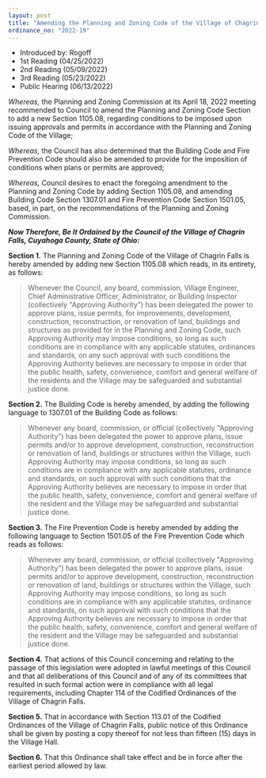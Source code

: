 ```yaml
---
layout: post
title: "Amending the Planning and Zoning Code of the Village of Chagrin Falls by Adding Section 1105.08 of the Planning and Zoning Code, and Amending Section 1307.01 of the Building Code and Amending Section 1501.05 of the Fire Prevention Code"
ordinance_no: "2022-19"
---
```


- Introduced by: Rogoff
- 1st Reading (04/25/2022)
- 2nd Reading (05/09/2022)
- 3rd Reading (05/23/2022)
- Public Hearing (06/13/2022)

_Whereas,_ the Planning and Zoning Commission at its April 18, 2022 meeting
recommended to Council to amend the Planning and Zoning Code Section to add a
new Section 1105.08, regarding conditions to be imposed upon issuing approvals
and permits in accordance with the Planning and Zoning Code of the Village;

_Whereas,_ the Council has also determined that the Building Code and Fire
Prevention Code should also be amended to provide for the imposition of
conditions when plans or permits are approved;

_Whereas,_ Council desires to enact the foregoing amendment to the Planning and
Zoning Code by adding Section 1105.08, and amending Building Code Section
1307.01 and Fire Prevention Code Section 1501.05, based, in part, on the
recommendations of the Planning and Zoning Commission.

**_Now Therefore, Be It Ordained by the Council of the Village of Chagrin Falls,
Cuyahoga County, State of Ohio:_**

**Section 1.** The Planning and Zoning Code of the Village of Chagrin Falls is
hereby amended by adding new Section 1105.08 which reads, in its entirety, as
follows:

> Whenever the Council, any board, commission, Village Engineer, Chief
> Administrative Officer, Administrator, or Building Inspector (collectively
> "Approving Authority") has been delegated the power to approve plans, issue
> permits, for improvements, development, construction, reconstruction, or
> renovation of land, buildings and structures as provided for in the Planning
> and Zoning Code, such Approving Authority may impose conditions, so long as
> such conditions are in compliance with any applicable statutes, ordinances and
> standards, on any such approval with such conditions the Approving Authority
> believes are necessary to impose in order that the public health, safety,
> convenience, comfort and general welfare of the residents and the Village may
> be safeguarded and substantial justice done.

**Section 2.** The Building Code is hereby amended, by adding the following
language to 1307.01 of the Building Code as follows:

> Whenever any board, commission, or official (collectively "Approving
> Authority") has been delegated the power to approve plans, issue permits
> and/or to approve development, construction, reconstruction or renovation of
> land, buildings or structures within the Village, such Approving Authority may
> impose conditions, so long as such conditions are in compliance with any
> applicable statutes, ordinance and standards, on such approval with such
> conditions that the Approving Authority believes are necessary to impose in
> order that the public health, safety, convenience, comfort and general welfare
> of the resident and the Village may be safeguarded and substantial justice
> done.

**Section 3.** The Fire Prevention Code is hereby amended by adding the
following language to Section 1501.05 of the Fire Prevention Code which reads as
follows:

> Whenever any board, commission, or official (collectively "Approving
> Authority") has been delegated the power to approve plans, issue permits
> and/or to approve development, construction, reconstruction or renovation of
> land, buildings or structures within the Village, such Approving Authority may
> impose conditions, so long as such conditions are in compliance with any
> applicable statutes, ordinance and standards, on such approval with such
> conditions that the Approving Authority believes are necessary to impose in
> order that the public health, safety, convenience, comfort and general welfare
> of the resident and the Village may be safeguarded and substantial justice
> done.

**Section 4.** That actions of this Council concerning and relating to the
passage of this legislation were adopted in lawful meetings of this Council and
that all deliberations of this Council and of any of its committees that
resulted in such formal action were in compliance with all legal requirements,
including Chapter 114 of the Codified Ordinances of the Village of Chagrin
Falls.

**Section 5.** That in accordance with Section 113.01 of the Codified Ordinances
of the Village of Chagrin Falls, public notice of this Ordinance shall be given
by posting a copy thereof for not less than fifteen (15) days in the Village
Hall.

**Section 6.** That this Ordinance shall take effect and be in force after the
earliest period allowed by law.
